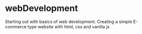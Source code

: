 # webDevelopment

Starting out with basics of web development.
Creating a simple E-commerce type website with html, css and vanilla js
